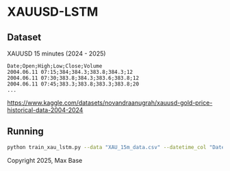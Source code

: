 # XAUUSD-LSTM

## Dataset

XAUUSD 15 minutes (2024 - 2025)

```
Date;Open;High;Low;Close;Volume
2004.06.11 07:15;384;384.3;383.8;384.3;12
2004.06.11 07:30;383.8;384.3;383.6;383.8;12
2004.06.11 07:45;383.3;383.8;383.3;383.8;20
...
```

https://www.kaggle.com/datasets/novandraanugrah/xauusd-gold-price-historical-data-2004-2024

## Running

```bash
python train_xau_lstm.py --data "XAU_15m_data.csv" --datetime_col "Date" --target "Close" --seq_len 96 --epochs 5 --batch_size 64 --resample 15T
```

Copyright 2025, Max Base
